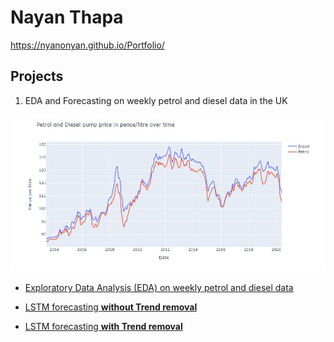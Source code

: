 # Nayan Thapa 
https://nyanonyan.github.io/Portfolio/

## Projects

1) EDA and Forecasting on weekly petrol and diesel data in the UK

<img src="images/Petrol and Diesel pump price graph.JPG" width="900">

- <a href="https://nbviewer.jupyter.org/github/NyanoNyan/Portfolio/blob/0a7e1f844063935711d4b42ad15889aa79282c88/1)%20EDA%20and%20Forecasting/Clean_EDA_weekly_road_fuel.ipynb">Exploratory Data Analysis (EDA) on weekly petrol and diesel data </a>

- <a href="https://nbviewer.jupyter.org/github/NyanoNyan/Portfolio/blob/8f090e46031668a77bcf0d93c0fad397fccafe0d/1)%20EDA%20and%20Forecasting/Clean_LSTM_Forecasting_weekly_road_fuel_without_trend.ipynb">LSTM forecasting **without Trend removal**</a>

- <a href="">LSTM forecasting **with Trend removal**</a>

